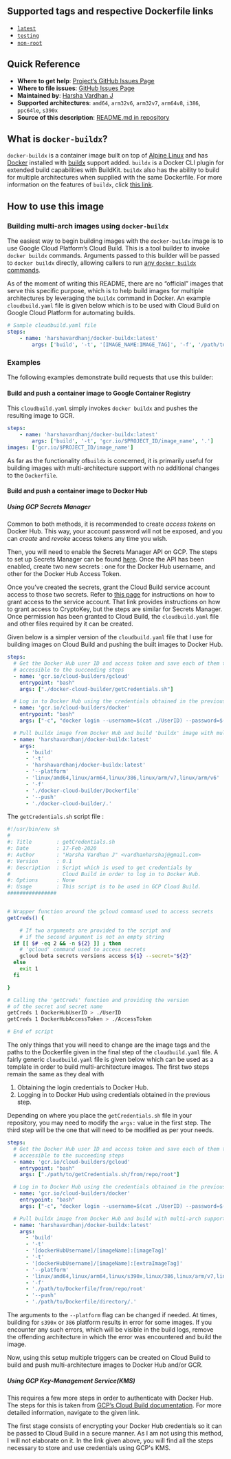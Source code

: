 ## Supported tags and respective Dockerfile links

* [`latest`](https://github.com/HarshaVardhanJ/docker_files/blob/master/docker-cloud-builder/Dockerfile)
* [`testing`](https://github.com/HarshaVardhanJ/docker_files/blob/testing/docker-cloud-builder/Dockerfile)
* [`non-root`](https://github.com/HarshaVardhanJ/docker_files/blob/non-root/docker-cloud-builder/Dockerfile)



## Quick Reference

* **Where to get help**: [Project’s GitHub Issues Page](https://github.com/HarshaVardhanJ/docker_files/issues)
* **Where to file issues**: [GitHub Issues Page](https://github.com/HarshaVardhanJ/docker_files/issues)
* **Maintained by**: [Harsha Vardhan J](https://github.com/HarshaVardhanJ/docker_files)
* **Supported architectures**: `amd64`, `arm32v6`, `arm32v7`, `arm64v8`, `i386`, `ppc64le`, `s390x`
* **Source of this description**: [README.md in repository](https://github.com/HarshaVardhanJ/docker_files/blob/master/docker-cloud-builder/README.md)



## What is `docker-buildx`?

`docker-buildx` is a container image built on top of [Alpine Linux]() and has [Docker]() installed with [buildx]() support added. `buildx` is a Docker CLI plugin for extended build capabilities with BuildKit. `buildx` also has the ability to build for multiple architectures when supplied with the same Dockerfile. For more information on the features of `buildx`, click [this link](https://github.com/docker/buildx).

  

## How to use this image

### Building multi-arch images using `docker-buildx`

The easiest way to begin building images with the `docker-buildx` image is to use Google Cloud Platform’s Cloud Build. This is a tool builder to invoke `docker buildx` commands. Arguments passed to this builder will be passed to `docker buildx` directly, allowing callers to run [any `docker buildx` commands](https://docs.docker.com/engine/reference/commandline/buildx/).

As of the moment of writing this README, there are no “official” images that serve this specific purpose, which is to help build images for multiple architectures by leveraging the `buildx` command in Docker. An example `cloudbuild.yaml` file is given below which is to be used with Cloud Build on Google Cloud Platform for automating builds.



```yaml
# Sample cloudbuild.yaml file
steps:
	- name: 'harshavardhanj/docker-buildx:latest'
		args: ['build', '-t', '[IMAGE_NAME:IMAGE_TAG]', '-f', '/path/to/Dockerfile', '.']
```



### Examples

The following examples demonstrate build requests that use this builder:



#### Build and push a container image to Google Container Registry

This `cloudbuild.yaml` simply invokes `docker buildx` and pushes the resulting image to GCR.

```yaml
steps:
	- name: 'harshavardhanj/docker-buildx:latest'
		args: ['build', '-t', 'gcr.io/$PROJECT_ID/image_name', '.']
images: ['gcr.io/$PROJECT_ID/image_name']
```



As far as the functionality of`buildx` is concerned, it is primarily useful for building images with multi-architecture support with no additional changes to the `Dockerfile`.



#### Build and push a container image to Docker Hub

##### Using GCP Secrets Manager

Common to both methods, it is recommended to create *access tokens* on Docker Hub. This way, your account password will not be exposed, and you can *create* and *revoke* access tokens any time you wish. 

Then, you will need to enable the Secrets Manager API on GCP. The steps to set up Secrets Manager can be found [here](https://cloud.google.com/secret-manager/docs/quickstart). Once the API has been enabled, create two new secrets : one for the Docker Hub username, and other for the Docker Hub Access Token.

Once you’ve created the secrets, grant the Cloud Build service account access to those two secrets. Refer to [this page](https://cloud.google.com/cloud-build/docs/securing-builds/use-encrypted-secrets-credentials#grant_the_service_account_access_to_the_cryptokey) for instructions on how to grant access to the service account. That link provides instructions on how to grant access to CryptoKey, but the steps are similar for Secrets Manager. Once permission has been granted to Cloud Build, the `cloudbuild.yaml` file and other files required by it can be created.

Given below is a simpler version of the `cloudbuild.yaml` file that I use for building images on Cloud Build and pushing the built images to Docker Hub.

```yaml
steps:
  # Get the Docker Hub user ID and access token and save each of them to files
  # accessible to the succeeding steps
  - name: 'gcr.io/cloud-builders/gcloud'
    entrypoint: "bash"
    args: ["./docker-cloud-builder/getCredentials.sh"]

  # Log in to Docker Hub using the credentials obtained in the previous steps
  - name: 'gcr.io/cloud-builders/docker'
    entrypoint: "bash"
    args: ["-c", "docker login --username=$(cat ./UserID) --password=$(cat ./AccessToken)"]

  # Pull buildx image from Docker Hub and build 'buildx' image with multi-arch support
  - name: 'harshavardhanj/docker-buildx:latest'
    args:
      - 'build'
      - '-t'
      - 'harshavardhanj/docker-buildx:latest'
      - '--platform'
      - 'linux/amd64,linux/arm64,linux/386,linux/arm/v7,linux/arm/v6'
      - '-f'
      - './docker-cloud-builder/Dockerfile'
      - '--push'
      - './docker-cloud-builder/.'
```



The `getCredentials.sh` script file :

```sh
#!/usr/bin/env sh
#
#: Title        : getCredentials.sh
#: Date         : 17-Feb-2020
#: Author       : "Harsha Vardhan J" <vardhanharshaj@gmail.com>
#: Version      : 0.1
#: Description  : Script which is used to get credentials by
#                 Cloud Build in order to log in to Docker Hub.
#: Options      : None
#: Usage        : This script is to be used in GCP Cloud Build.
################


# Wrapper function around the gcloud command used to access secrets
getCreds() {

	# If two arguments are provided to the script and
	# if the second argument is not an empty string
  if [[ $# -eq 2 && -n ${2} ]] ; then
  	# 'gcloud' command used to access secrets
    gcloud beta secrets versions access ${1} --secret="${2}"
  else
    exit 1
  fi

}

# Calling the 'getCreds' function and providing the version
# of the secret and secret name
getCreds 1 DockerHubUserID > ./UserID
getCreds 1 DockerHubAccessToken > ./AccessToken

# End of script
```

The only things that you will need to change are the image tags and the paths to the Dockerfile given in the final step of the `cloudbuild.yaml` file. A fairly generic `cloudbuild.yaml` file is given below which can be used as a template in order to build multi-architecture images. The first two steps remain the same as they deal with

1. Obtaining the login credentials to Docker Hub.
2. Logging in to Docker Hub using credentials obtained in the previous step.

Depending on where you place the `getCredentials.sh` file in your repository, you may need to modify the `args:` value in the first step. The third step will be the one that will need to be modified as per your needs.

```yaml
steps:
  # Get the Docker Hub user ID and access token and save each of them to files
  # accessible to the succeeding steps
  - name: 'gcr.io/cloud-builders/gcloud'
    entrypoint: "bash"
    args: ["./path/to/getCredentials.sh/from/repo/root"]

  # Log in to Docker Hub using the credentials obtained in the previous steps
  - name: 'gcr.io/cloud-builders/docker'
    entrypoint: "bash"
    args: ["-c", "docker login --username=$(cat ./UserID) --password=$(cat ./AccessToken)"]

  # Pull buildx image from Docker Hub and build with multi-arch support
  - name: 'harshavardhanj/docker-buildx:latest'
    args:
      - 'build'
      - '-t'
      - '[dockerHubUsername]/[imageName]:[imageTag]'
      - '-t'
      - '[dockerHubUsername]/[imageName]:[extraImageTag]'
      - '--platform'
      - 'linux/amd64,linux/arm64,linux/s390x,linux/386,linux/arm/v7,linux/arm/v6'
      - '-f'
      - './path/to/Dockerfile/from/repo/root'
      - '--push'
      - './path/to/Dockerfile/directory/.'
```

The arguments to the `--platform` flag can be changed if needed. At times, building for `s390x` or `386` platform results in error for some images. If you encounter any such errors, which will be visible in the build logs, remove the offending architecture in which the error was encountered and build the image.

Now, using this setup multiple triggers can be created on Cloud Build to build and push multi-architecture images to Docker Hub and/or GCR.

##### Using GCP Key-Management Service(KMS)

This requires a few more steps in order to authenticate with Docker Hub. The steps for this is taken from [GCP’s Cloud Build documentation](https://cloud.google.com/cloud-build/docs/interacting-with-dockerhub-images#pushing_images_to_docker_hub). For more detailed information, navigate to the given link. 

The first stage consists of encrypting your Docker Hub credentials so it can be passed to Cloud Build in a secure manner. As I am not using this method, I will not elaborate on it. In the link given above, you will find all the steps necessary to store and use credentials using GCP's KMS.